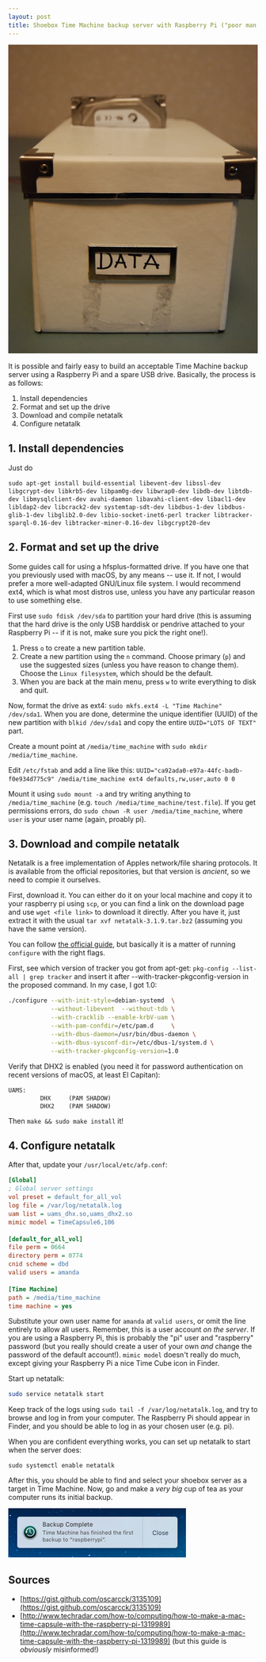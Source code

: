 ```yaml
---
layout: post
title: Shoebox Time Machine backup server with Raspberry Pi ("poor man's Time Capsule")
---
```


![IKEA Kassett box with HDD sticking out, labelled "DATA"](/resources/data_shoebox.jpg)

It is possible and fairly easy to build an acceptable Time Machine backup server using a Raspberry Pi and a spare USB drive. Basically, the process is as follows:

1. Install dependencies
2. Format and set up the drive
3. Download and compile netatalk
4. Configure netatalk

## 1. Install dependencies

Just do
```
sudo apt-get install build-essential libevent-dev libssl-dev libgcrypt-dev libkrb5-dev libpam0g-dev libwrap0-dev libdb-dev libtdb-dev libmysqlclient-dev avahi-daemon libavahi-client-dev libacl1-dev libldap2-dev libcrack2-dev systemtap-sdt-dev libdbus-1-dev libdbus-glib-1-dev libglib2.0-dev libio-socket-inet6-perl tracker libtracker-sparql-0.16-dev libtracker-miner-0.16-dev libgcrypt20-dev
```

## 2. Format and set up the drive

Some guides call for using a hfsplus-formatted drive. If you have one that you previously used with macOS, by any means -- use it. If not, I would prefer a more well-adapted GNU/Linux file system. I would recommend ext4, which is what most distros use, unless you have any particular reason to use something else.

First use `sudo fdisk /dev/sda` to partition your hard drive (this is assuming that the hard drive is the only USB harddisk or pendrive attached to your Raspberry Pi -- if it is not, make sure you pick the right one!).

1. Press `o` to create a new partition table.
2. Create a new partition using the `n` command. Choose primary (`p`) and use the suggested sizes (unless you have reason to change them). Choose the `Linux filesystem`, which should be the default.
3. When you are back at the main menu, press `w` to write everything to disk and quit.

Now, format the drive as ext4: `sudo mkfs.ext4 -L "Time Machine" /dev/sda1`. When you are done, determine the unique identifier (UUID) of the new partition with `blkid /dev/sda1` and copy the entire `UUID="LOTS OF TEXT"` part.

Create a mount point at `/media/time_machine` with `sudo mkdir /media/time_machine`.

Edit `/etc/fstab` and add a line like this:
`UUID="ca92ada0-e97a-44fc-badb-f0e934d775c9" /media/time_machine ext4 defaults,rw,user,auto 0 0`

Mount it using `sudo mount -a` and try writing anything to `/media/time_machine` (e.g. `touch /media/time_machine/test.file`). If you get permissions errors, do `sudo chown -R user /media/time_machine`, where `user` is your user name (again, proably pi).

## 3. Download and compile netatalk

Netatalk is a free implementation of Apples network/file sharing protocols. It is available from the official repositories, but that version is _ancient_, so we need to compie it ourselves.

First, download it. You can either do it on your local machine and copy it to your raspberry pi using `scp`, or you can find a link on the download page and use `wget <file link>` to download it directly. After you have it, just extract it with the usual `tar xvf netatalk-3.1.9.tar.bz2` (assuming you have the same version). 

You can follow [the official guide](http://netatalk.sourceforge.net/wiki/index.php/Install_Netatalk_3.1.9_on_Debian_8_Jessie), but basically it is a matter of running `configure` with the right flags. 

First, see which version of tracker you got from apt-get: `pkg-config --list-all | grep tracker` and insert it after --with-tracker-pkgconfig-version in the proposed command. In my case, I got 1.0:

```sh
./configure --with-init-style=debian-systemd  \
            --without-libevent  --without-tdb \
            --with-cracklib --enable-krbV-uam \
            --with-pam-confdir=/etc/pam.d     \
            --with-dbus-daemon=/usr/bin/dbus-daemon \
            --with-dbus-sysconf-dir=/etc/dbus-1/system.d \
            --with-tracker-pkgconfig-version=1.0
```

Verify that DHX2 is enabled (you need it for password authentication on recent versions of macOS, at least El Capitan):

```
UAMS:
         DHX     (PAM SHADOW)
         DHX2    (PAM SHADOW)
```

Then `make && sudo make install` it!

## 4. Configure netatalk

After that, update your `/usr/local/etc/afp.conf`:

```ini
[Global]
; Global server settings
vol preset = default_for_all_vol
log file = /var/log/netatalk.log
uam list = uams_dhx.so,uams_dhx2.so
mimic model = TimeCapsule6,106

[default_for_all_vol]
file perm = 0664
directory perm = 0774
cnid scheme = dbd
valid users = amanda

[Time Machine]
path = /media/time_machine
time machine = yes
```

Substitute your own user name for `amanda` at `valid users`, or omit the line entirely to allow all users. Remember, this is a user account _on the server_. If you are using a Raspberry Pi, this is probably the "pi" user and "raspberry" password (but you really should create a user of your own _and_ change the password of the default account!). `mimic model` doesn't really do much, except giving your Raspberry Pi a nice Time Cube icon in Finder.

Start up netatalk:

```sh
sudo service netatalk start
```

Keep track of the logs using `sudo tail -f /var/log/netatalk.log`, and try to browse and log in from your computer. The Raspberry Pi should appear in Finder, and you should be able to log in as your chosen user (e.g. pi).

When you are confident everything works, you can set up netatalk to start when the server does:

```
sudo systemctl enable netatalk
```

After this, you should be able to find and select your shoebox server as a target in Time Machine. Now, go and make a _very big_ cup of tea as your computer runs its initial backup.

![Time Machine: Backup Completed](/resources/Time_machine_backup_completed.png)

## Sources
- [https://gist.github.com/oscarcck/3135109](https://gist.github.com/oscarcck/3135109)
- [http://www.techradar.com/how-to/computing/how-to-make-a-mac-time-capsule-with-the-raspberry-pi-1319989](http://www.techradar.com/how-to/computing/how-to-make-a-mac-time-capsule-with-the-raspberry-pi-1319989) (but this guide is _obviously_ misinformed!)
